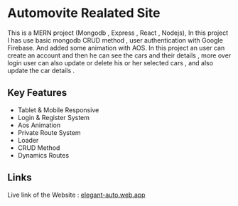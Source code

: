 
# Automovite Realated Site

This is a MERN project (Mongodb , Express , React , Nodejs), In  this project  I has use basic mongodb CRUD method , user authentication with Google Firebase. And added some animation with AOS. In this project an user can create an account and then he can see the cars and their details , more over login user can also update or delete his or her selected cars , and also update the car details . 


## Key Features

 - Tablet & Mobile Responsive
 - Login & Register System 
 - Aos Animation
 - Private Route System
 - Loader
 - CRUD Method
 - Dynamics Routes
 

## Links

Live link of the Website :  [elegant-auto.web.app](https://elegant-auto.web.app/)



